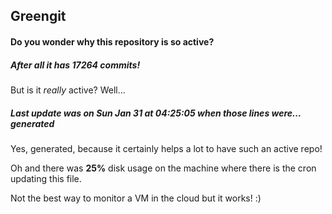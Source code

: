 ## Greengit

#### Do you wonder why this repository is so active?

##### After all it has 17264 commits!

But is it *really* active? Well...

##### Last update was on Sun Jan 31 at 04:25:05 when those lines were... generated

Yes, generated, because it certainly helps a lot to have such an active repo!

Oh and there was **25%** disk usage on the machine
where there is the cron updating this file.

Not the best way to monitor a VM in the cloud but it works! :)
